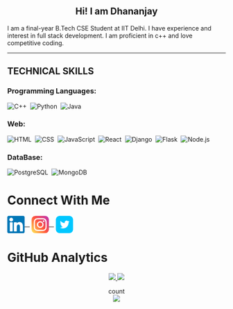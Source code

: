 <h2 align = "center" > Hi! I am Dhananjay </h2>


I am a final-year B.Tech CSE Student at IIT Delhi. I have experience and interest in full stack development. I am proficient in c++ and love competitive coding.

**************************************************************************************************************************
## TECHNICAL SKILLS
### Programming Languages:
![C++](https://img.shields.io/badge/C%2B%2B-00599C?style=flat&logo=c%2B%2B&logoColor=white)&nbsp;
![Python](https://img.shields.io/badge/Python-3776AB?style=flat&logo=python&logoColor=white)&nbsp;
![Java](https://img.shields.io/badge/Java-ED8B00?style=flat&logo=java&logoColor=white)&nbsp;
### Web:
![HTML](https://img.shields.io/badge/HTML-E34F26?style=flat&logo=html5&logoColor=white)&nbsp;
![CSS](https://img.shields.io/badge/CSS-1572B6?style=flat&logo=css3&logoColor=white)&nbsp;
![JavaScript](https://img.shields.io/badge/JavaScript-F7DF1E?style=flat&logo=javascript&logoColor=black)&nbsp;
![React](https://img.shields.io/badge/-React-05122A?style=flat&logo=react)&nbsp;
![Django](https://img.shields.io/badge/Django-092E20?style=flat&logo=django&logoColor=white)&nbsp;
![Flask](https://img.shields.io/badge/Flask-000000?style=flat&logo=flask&logoColor=white)&nbsp;
![Node.js](https://img.shields.io/badge/-Node.js-05122A?style=flat&logo=node.js)&nbsp;
### DataBase:
![PostgreSQL](https://img.shields.io/badge/-PostgreSQL-05122A?style=flat&logo=postgresql&logoColor=31648C)&nbsp;
![MongoDB](https://img.shields.io/badge/-MongoDB-05122A?style=flat&logo=mongodb&logoColor=52A74B)&nbsp;
<br>

<h1> Connect With Me  </h1>
<p margin:"200px">
	<a href="https://www.linkedin.com/in/dhananjay-sapawat-3b628920b/"><img  align="center" src="https://raw.githubusercontent.com/DhananjaySapawat/DhananjaySapawat/main/images/linkedin.svg" alt="LinkedIn" width="40px"/>&nbsp &nbsp</a>
	<a href="https://www.instagram.com/dhan_man_jay_sapawat/"><img  align="center"  src="https://raw.githubusercontent.com/DhananjaySapawat/DhananjaySapawat/main/images/instagram.svg" alt="Instagram" width="40px"/>&nbsp &nbsp</a>
	<a href="https://twitter.com/DhananjaySapaw1"><img align="center" src="https://raw.githubusercontent.com/DhananjaySapawat/DhananjaySapawat/main/images/twitter.svg" alt="Twitter" width="40px"/></a>
</p>

<h1> GitHub Analytics </h1>
<p align="center"> 
  <a href="https://github.com/DhananjaySapawat">
    <img height="180em" src="https://github-readme-stats.vercel.app/api?username=DhananjaySapawat&count_private=true&show_icons=true&theme=algolia&&include_all_commits=true"/>
    <img height="180em" src="https://github-readme-stats-eight-theta.vercel.app/api/top-langs/?username=DhananjaySapawat&count_private=true&hide=html,css,Makefile&layout=compact&langs_count=10&theme=algolia"/>
  </a>
</p>
	
<p align="center"> 
  count<br>
  <img src="https://profile-counter.glitch.me/DhananjaySapawat/count.svg" />
</p>


<!--
**DhananjaySapawat/DhananjaySapawat** is a ✨ _special_ ✨ repository because its `README.md` (this file) appears on your GitHub profile.

Here are some ideas to get you started:

- 🔭 I’m currently working on ...
- 🌱 I’m currently learning ...
- 👯 I’m looking to collaborate on ...
- 🤔 I’m looking for help with ...
- 💬 Ask me about ...
- 📫 How to reach me: ...
- 😄 Pronouns: ...
- ⚡ Fun fact: ...
-->


